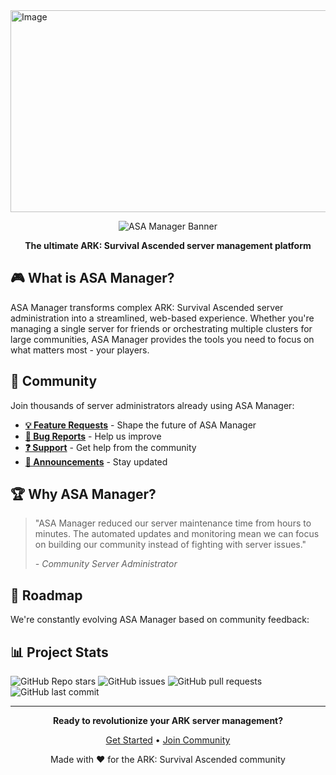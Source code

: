 <img width="932" height="323" alt="Image" src="https://github.com/user-attachments/assets/c14b3901-1e3f-4dff-ba19-9a48c7b5d1c3" />

<div align="center">

![ASA Manager Banner](https://img.shields.io/badge/ASA%20Manager-Game%20Server%20Platform-blue?style=for-the-badge&logo=gamepad&logoColor=white)

**The ultimate ARK: Survival Ascended server management platform**


</div>

## 🎮 What is ASA Manager?

ASA Manager transforms complex ARK: Survival Ascended server administration into a streamlined, web-based experience. Whether you're managing a single server for friends or orchestrating multiple clusters for large communities, ASA Manager provides the tools you need to focus on what matters most - your players.


## 💬 Community

Join thousands of server administrators already using ASA Manager:

- **[💡 Feature Requests](https://github.com/asamanager/community/discussions/categories/suggestions)** - Shape the future of ASA Manager
- **[🐛 Bug Reports](https://github.com/asamanager/community/issues)** - Help us improve
- **[❓ Support](https://github.com/asamanager/community/discussions/categories/support)** - Get help from the community
- **[📢 Announcements](https://github.com/asamanager/community/discussions/categories/announcements)** - Stay updated

## 🏆 Why ASA Manager?

> "ASA Manager reduced our server maintenance time from hours to minutes. The automated updates and monitoring mean we can focus on building our community instead of fighting with server issues."
>
> *- Community Server Administrator*

## 🔮 Roadmap

We're constantly evolving ASA Manager based on community feedback:
 
## 📊 Project Stats

![GitHub Repo stars](https://img.shields.io/github/stars/vasilejianu/asamanager?style=social)
![GitHub issues](https://img.shields.io/github/issues/asamanager/asamanager)
![GitHub pull requests](https://img.shields.io/github/issues-pr/asamanager/asamanager)
![GitHub last commit](https://img.shields.io/github/last-commit/asamanager/asamanager)


---

<div align="center">

**Ready to revolutionize your ARK server management?**

[Get Started](https://github.com/asamanager/asamanager) • [Join Community](https://github.com/asamanager/community)

Made with ❤️ for the ARK: Survival Ascended community

</div>
